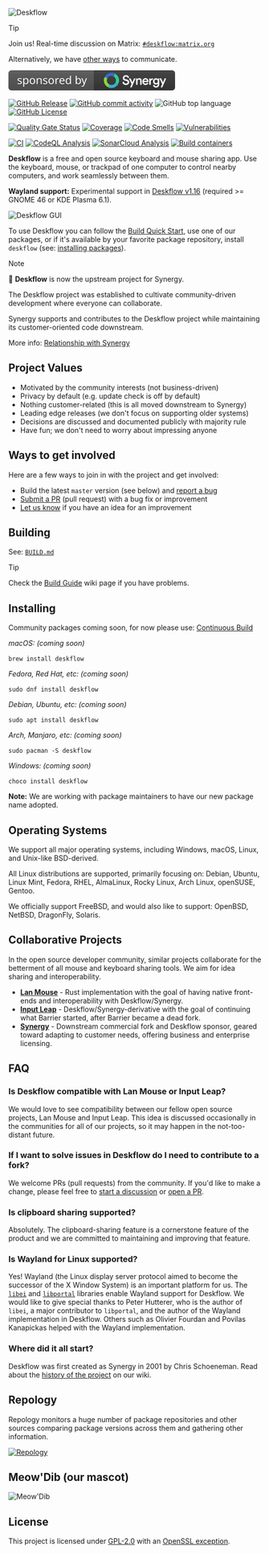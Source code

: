 ![Deskflow](https://github.com/user-attachments/assets/f005b958-24df-4f4a-9bfd-4f834dae59d6)

> [!TIP]
> Join us! Real-time discussion on Matrix: [`#deskflow:matrix.org`](https://matrix.to/#/#deskflow:matrix.org)
>
> Alternatively, we have [other ways](https://github.com/deskflow/deskflow/wiki/Chat-with-us) to communicate.

[![Sponsored by: Synergy](https://raw.githubusercontent.com/deskflow/deskflow-artwork/b2c72a3e60a42dee793bd47efc275b5ee0bdaa5f/misc/synergy-sponsor.svg)](https://github.com/deskflow/deskflow/wiki/Relationship-with-Synergy)

[![GitHub Release](https://img.shields.io/github/v/release/deskflow/deskflow?display_name=release&label=latest%20version)](https://github.com/deskflow/deskflow/releases)
[![GitHub commit activity](https://img.shields.io/github/commit-activity/m/deskflow/deskflow)](https://github.com/deskflow/deskflow/commits/master/)
![GitHub top language](https://img.shields.io/github/languages/top/deskflow/deskflow)
[![GitHub License](https://img.shields.io/github/license/deskflow/deskflow)](LICENSE)

[![Quality Gate Status](https://sonarcloud.io/api/project_badges/measure?project=deskflow_deskflow&metric=alert_status)](https://sonarcloud.io/summary/new_code?id=deskflow_deskflow)
[![Coverage](https://sonarcloud.io/api/project_badges/measure?project=deskflow_deskflow&metric=coverage)](https://sonarcloud.io/summary/new_code?id=deskflow_deskflow)
[![Code Smells](https://sonarcloud.io/api/project_badges/measure?project=deskflow_deskflow&metric=code_smells)](https://sonarcloud.io/summary/new_code?id=deskflow_deskflow)
[![Vulnerabilities](https://sonarcloud.io/api/project_badges/measure?project=deskflow_deskflow&metric=vulnerabilities)](https://sonarcloud.io/summary/new_code?id=deskflow_deskflow)

[![CI](https://github.com/deskflow/deskflow/actions/workflows/ci.yml/badge.svg)](https://github.com/deskflow/deskflow/actions/workflows/ci.yml)
[![CodeQL Analysis](https://github.com/deskflow/deskflow/actions/workflows/codeql-analysis.yml/badge.svg)](https://github.com/deskflow/deskflow/actions/workflows/codeql-analysis.yml)
[![SonarCloud Analysis](https://github.com/deskflow/deskflow/actions/workflows/sonarcloud-analysis.yml/badge.svg)](https://github.com/deskflow/deskflow/actions/workflows/sonarcloud-analysis.yml)
[![Build containers](https://github.com/deskflow/deskflow/actions/workflows/build-containers.yml/badge.svg)](https://github.com/deskflow/deskflow/actions/workflows/build-containers.yml)

**Deskflow** is a free and open source keyboard and mouse sharing app.
Use the keyboard, mouse, or trackpad of one computer to control nearby computers,
and work seamlessly between them.

**Wayland support:** Experimental support in 
[Deskflow v1.16](https://github.com/deskflow/deskflow/releases/tag/1.16.0-beta%2Br2)
(required >= GNOME 46 or KDE Plasma 6.1).

![Deskflow GUI](https://github.com/user-attachments/assets/883660dc-f3f5-4b69-8821-a079a58d3882)

To use Deskflow you can follow the [Build Quick Start](#build-quick-start),
use one of our packages, or if it's available by your favorite package repository,
install `deskflow` (see: [installing packages](#how-to-install-packages)).

> [!NOTE]
> 🚀 **Deskflow** is now the upstream project for Synergy.
>
> The Deskflow project was established to cultivate community-driven development where everyone can collaborate.
>
> Synergy supports and contributes to the Deskflow project while maintaining its customer-oriented code downstream.
>
> More info: [Relationship with Synergy](https://github.com/deskflow/deskflow/wiki/Relationship-with-Synergy)

## Project Values

- Motivated by the community interests (not business-driven)
- Privacy by default (e.g. update check is off by default)
- Nothing customer-related (this is all moved downstream to Synergy)
- Leading edge releases (we don't focus on supporting older systems)
- Decisions are discussed and documented publicly with majority rule
- Have fun; we don't need to worry about impressing anyone

## Ways to get involved

Here are a few ways to join in with the project and get involved:
* Build the latest `master` version (see below) and [report a bug](https://github.com/deskflow/deskflow/issues)
* [Submit a PR](https://github.com/deskflow/deskflow/wiki/Contributing) (pull request) with a bug fix or improvement
* [Let us know](https://github.com/deskflow/deskflow/issues) if you have an idea for an improvement

## Building

See:  [`BUILD.md`](BUILD.md)

> [!TIP]
> Check the [Build Guide](https://github.com/deskflow/deskflow/wiki/Build-Guide)
> wiki page if you have problems.

## Installing

Community packages coming soon, for now please use: [Continuous Build](https://github.com/deskflow/deskflow/releases)

*macOS:*
*(coming soon)*
```
brew install deskflow
```

*Fedora, Red Hat, etc:*
*(coming soon)*
```
sudo dnf install deskflow
```

*Debian, Ubuntu, etc:*
*(coming soon)*
```
sudo apt install deskflow
```

*Arch, Manjaro, etc:*
*(coming soon)*
```
sudo pacman -S deskflow
```

*Windows:*
*(coming soon)*
```
choco install deskflow
```

**Note:** We are working with package maintainers to have our new package name adopted.

## Operating Systems

We support all major operating systems, including Windows, macOS, Linux, and Unix-like BSD-derived.

All Linux distributions are supported, primarily focusing on: 
Debian, Ubuntu, Linux Mint, Fedora, RHEL, AlmaLinux, Rocky Linux, Arch Linux, openSUSE, Gentoo.

We officially support FreeBSD, and would also like to support: OpenBSD, NetBSD, DragonFly, Solaris.

## Collaborative Projects

In the open source developer community, similar projects collaborate for the betterment of all
mouse and keyboard sharing tools. We aim for idea sharing and interoperability.

* [**Lan Mouse**](https://github.com/feschber/lan-mouse) -
  Rust implementation with the goal of having native front-ends and interoperability with
  Deskflow/Synergy.
* [**Input Leap**](https://github.com/input-leap/input-leap) -
  Deskflow/Synergy-derivative with the goal of continuing what Barrier started, after Barrier
  became a dead fork.
* [**Synergy**](https://github.com/deskflow/deskflow/wiki/Relationship-with-Synergy) -
  Downstream commercial fork and Deskflow sponsor, geared toward adapting to customer
  needs, offering business and enterprise licensing.

## FAQ

### Is Deskflow compatible with Lan Mouse or Input Leap?

We would love to see compatibility between our fellow open source projects, Lan Mouse and 
Input Leap. This idea is discussed occasionally in the communities for all of our projects,
so it may happen in the not-too-distant future.

### If I want to solve issues in Deskflow do I need to contribute to a fork?

We welcome PRs (pull requests) from the community. If you'd like to make a change, please feel
free to [start a discussion](https://github.com/deskflow/deskflow/discussions) or 
[open a PR](https://github.com/deskflow/deskflow/wiki/Contributing).

### Is clipboard sharing supported?

Absolutely. The clipboard-sharing feature is a cornerstone feature of the product and we are 
committed to maintaining and improving that feature.

### Is Wayland for Linux supported?

Yes! Wayland (the Linux display server protocol aimed to become the successor of the X Window 
System) is an important platform for us.
The [`libei`](https://gitlab.freedesktop.org/libinput/libei) and 
[`libportal`](https://github.com/flatpak/libportal) libraries enable 
Wayland support for Deskflow. We would like to give special thanks to Peter Hutterer,
who is the author of `libei`, a major contributor to `libportal`, and the author of the Wayland
implementation in Deskflow. Others such as Olivier Fourdan and Povilas Kanapickas helped with the
Wayland implementation.

### Where did it all start?

Deskflow was first created as Synergy in 2001 by Chris Schoeneman.
Read about the [history of the project](https://github.com/deskflow/deskflow/wiki/History) on our
wiki.

## Repology

Repology monitors a huge number of package repositories and other sources comparing package
versions across them and gathering other information.

[![Repology](https://repology.org/badge/vertical-allrepos/deskflow.svg?exclude_unsupported=1)](https://repology.org/project/deskflow/versions)

## Meow'Dib (our mascot)

![Meow'Dib](https://github.com/user-attachments/assets/726f695c-3dfb-4abd-875d-ed658f6c610f)

## License

This project is licensed under [GPL-2.0](LICENSE) with an [OpenSSL exception](LICENSE_EXCEPTION).
